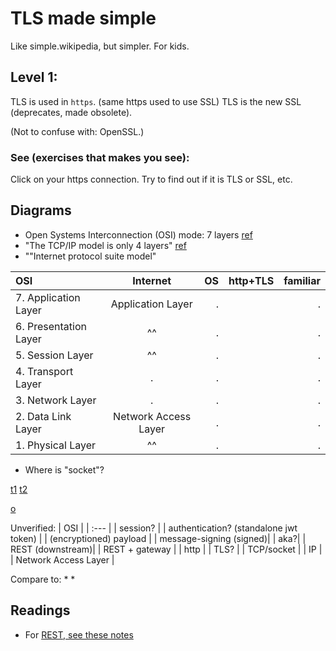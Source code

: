 # TLS made simple
Like simple.wikipedia, but simpler. For kids.
## Level 1:
TLS is used in `https`. (same https used to use SSL)
TLS is the new SSL (deprecates, made obsolete).

(Not to confuse with: OpenSSL.)
### See (exercises that makes you see):
Click on your https connection. Try to find out if it is TLS or SSL, etc.

<!-- You only learn (accept input) when Teaching, or writing (immediately). This will be a Tutorial rather than a text to read. Tutorials are usually made for "immediate" doing.-->

## Diagrams
* Open Systems Interconnection (OSI) mode: 7 layers [ref](https://stackoverflow.com/a/45877078/4374258)
* "The TCP/IP model is only 4 layers" [ref](https://stackoverflow.com/a/45877078/4374258)
* ""Internet protocol suite model"

| OSI                        |    Internet    | OS             | http+TLS | familiar   |
| :---                       |     :---:      |           ---: |    ---: |  ---:  |
| 7. Application Layer       | Application Layer | .           |         |.   |
| 6. Presentation Layer      | ^^              | .             |         |.   |
| 5. Session Layer           | ^^              | .             |         |.   |
| 4. Transport Layer         | .              | .              |         |.   |
| 3. Network Layer           |.               | .              |         |.   |
| 2. Data Link Layer         |  Network Access Layer  | .      |         |.   |
| 1. Physical Layer          | ^^              | .             |         |.   |

* Where is "socket"?

[t1](https://docs.github.com/en/get-started/writing-on-github/working-with-advanced-formatting/organizing-information-with-tables)
[t2](https://github.com/jeffreytse/jekyll-spaceship)

[o](https://www.imperva.com/learn/application-security/osi-model/)


Unverified:
| OSI                |
| :---               |
| session? |
| authentication? (standalone jwt token) |
| (encryptioned) payload |
| message-signing (signed)|
| aka?|
| REST (downstream)|
| REST + gateway |
| http |
| TLS? |
| TCP/socket |
| IP |
| Network Access Layer |

Compare to: 
*
*

## Readings
* For [REST, see these notes](https://github.com/sohale/cs-glossaries/blob/master/restful.md)
